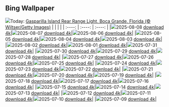 ## Bing Wallpaper
![](./wallpaper/2025-08-08.jpg)Today: [Gasparilla Island Rear Range Light, Boca Grande, Florida (© Wiltser/Getty Images)](./wallpaper/2025-08-08.jpg)
|      |      |      |
| :----: | :----: | :----: |
|![](./wallpaper/2025-08-08_sm.jpg)2025-08-08 [download 4k](./wallpaper/2025-08-08.jpg)|![](./wallpaper/2025-08-07_sm.jpg)2025-08-07 [download 4k](./wallpaper/2025-08-07.jpg)|![](./wallpaper/2025-08-06_sm.jpg)2025-08-06 [download 4k](./wallpaper/2025-08-06.jpg)|
|![](./wallpaper/2025-08-05_sm.jpg)2025-08-05 [download 4k](./wallpaper/2025-08-05.jpg)|![](./wallpaper/2025-08-04_sm.jpg)2025-08-04 [download 4k](./wallpaper/2025-08-04.jpg)|![](./wallpaper/2025-08-03_sm.jpg)2025-08-03 [download 4k](./wallpaper/2025-08-03.jpg)|
|![](./wallpaper/2025-08-02_sm.jpg)2025-08-02 [download 4k](./wallpaper/2025-08-02.jpg)|![](./wallpaper/2025-08-01_sm.jpg)2025-08-01 [download 4k](./wallpaper/2025-08-01.jpg)|![](./wallpaper/2025-07-31_sm.jpg)2025-07-31 [download 4k](./wallpaper/2025-07-31.jpg)|
|![](./wallpaper/2025-07-30_sm.jpg)2025-07-30 [download 4k](./wallpaper/2025-07-30.jpg)|![](./wallpaper/2025-07-29_sm.jpg)2025-07-29 [download 4k](./wallpaper/2025-07-29.jpg)|![](./wallpaper/2025-07-28_sm.jpg)2025-07-28 [download 4k](./wallpaper/2025-07-28.jpg)|
|![](./wallpaper/2025-07-27_sm.jpg)2025-07-27 [download 4k](./wallpaper/2025-07-27.jpg)|![](./wallpaper/2025-07-26_sm.jpg)2025-07-26 [download 4k](./wallpaper/2025-07-26.jpg)|![](./wallpaper/2025-07-25_sm.jpg)2025-07-25 [download 4k](./wallpaper/2025-07-25.jpg)|
|![](./wallpaper/2025-07-24_sm.jpg)2025-07-24 [download 4k](./wallpaper/2025-07-24.jpg)|![](./wallpaper/2025-07-23_sm.jpg)2025-07-23 [download 4k](./wallpaper/2025-07-23.jpg)|![](./wallpaper/2025-07-22_sm.jpg)2025-07-22 [download 4k](./wallpaper/2025-07-22.jpg)|
|![](./wallpaper/2025-07-21_sm.jpg)2025-07-21 [download 4k](./wallpaper/2025-07-21.jpg)|![](./wallpaper/2025-07-20_sm.jpg)2025-07-20 [download 4k](./wallpaper/2025-07-20.jpg)|![](./wallpaper/2025-07-19_sm.jpg)2025-07-19 [download 4k](./wallpaper/2025-07-19.jpg)|
|![](./wallpaper/2025-07-18_sm.jpg)2025-07-18 [download 4k](./wallpaper/2025-07-18.jpg)|![](./wallpaper/2025-07-17_sm.jpg)2025-07-17 [download 4k](./wallpaper/2025-07-17.jpg)|![](./wallpaper/2025-07-16_sm.jpg)2025-07-16 [download 4k](./wallpaper/2025-07-16.jpg)|
|![](./wallpaper/2025-07-15_sm.jpg)2025-07-15 [download 4k](./wallpaper/2025-07-15.jpg)|![](./wallpaper/2025-07-14_sm.jpg)2025-07-14 [download 4k](./wallpaper/2025-07-14.jpg)|![](./wallpaper/2025-07-13_sm.jpg)2025-07-13 [download 4k](./wallpaper/2025-07-13.jpg)|
|![](./wallpaper/2025-07-12_sm.jpg)2025-07-12 [download 4k](./wallpaper/2025-07-12.jpg)|![](./wallpaper/2025-07-11_sm.jpg)2025-07-11 [download 4k](./wallpaper/2025-07-11.jpg)|![](./wallpaper/2025-07-10_sm.jpg)2025-07-10 [download 4k](./wallpaper/2025-07-10.jpg)|
|![](./wallpaper/2025-07-09_sm.jpg)2025-07-09 [download 4k](./wallpaper/2025-07-09.jpg)|